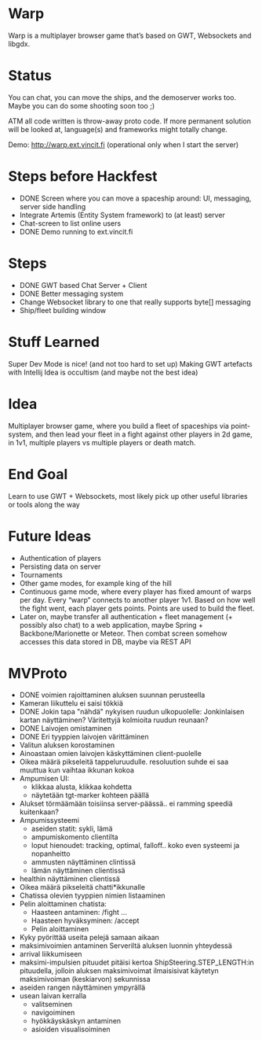Warp
===
Warp is a multiplayer browser game that’s based on GWT, Websockets and libgdx.

Status
===
You can chat, you can move the ships, and the demoserver works too. Maybe you can do some shooting soon too ;)

ATM all code written is throw-away proto code. If more permanent solution will be looked at, language(s) and frameworks might totally change.

Demo: http://warp.ext.vincit.fi (operational only when I start the server)

Steps before Hackfest
===
* DONE Screen where you can move a spaceship around: UI, messaging, server side handling
* Integrate Artemis (Entity System framework) to (at least) server
* Chat-screen to list online users
* DONE Demo running to ext.vincit.fi

Steps
===
* DONE GWT based Chat Server + Client
* DONE Better messaging system
* Change Websocket library to one that really supports byte[] messaging
* Ship/fleet building window

Stuff Learned
===
Super Dev Mode is nice! (and not too hard to set up)
Making GWT artefacts with Intellij Idea is occultism (and maybe not the best idea)

Idea
===
Multiplayer browser game, where you build a fleet of spaceships via point-system, and then lead your fleet in a fight against other players in 2d game, in 1v1, multiple players vs multiple players or death match.

End Goal
===
Learn to use GWT + Websockets, most likely pick up other useful libraries or tools along the way

Future Ideas
===
* Authentication of players
* Persisting data on server
* Tournaments
* Other game modes, for example king of the hill
* Continuous game mode, where every player has fixed amount of warps per day. Every “warp” connects to another player 1v1. Based on how well the fight went, each player gets points. Points are used to build the fleet.
* Later on, maybe transfer all authentication + fleet management (+ possibly also chat) to a web application, maybe Spring + Backbone/Marionette or Meteor. Then combat screen somehow accesses this data stored in DB, maybe via REST API

MVProto
===
* DONE voimien rajoittaminen aluksen suunnan perusteella
* Kameran liikuttelu ei saisi tökkiä
* DONE Jokin tapa "nähdä" nykyisen ruudun ulkopuolelle: Jonkinlaisen kartan näyttäminen? Väritettyjä kolmioita ruudun reunaan?
* DONE Laivojen omistaminen
* DONE Eri tyyppien laivojen värittäminen
* Valitun aluksen korostaminen
* Ainoastaan omien laivojen käskyttäminen client-puolelle
* Oikea määrä pikseleitä tappeluruudulle. resoluution suhde ei saa muuttua kun vaihtaa ikkunan kokoa
* Ampumisen UI:
    * klikkaa alusta, klikkaa kohdetta
    * näytetään tgt-marker kohteen päällä
* Alukset törmäämään toisiinsa server-päässä.. ei ramming speediä kuitenkaan?
* Ampumissysteemi
    * aseiden statit: sykli, lämä
    * ampumiskomento clientilta
    * loput hienoudet: tracking, optimal, falloff.. koko even systeemi ja nopanheitto
    * ammusten näyttäminen clintissä
    * lämän näyttäminen clientissä
* healthin näyttäminen clientissä
* Oikea määrä pikseleitä chatti*ikkunalle
* Chatissa olevien tyyppien nimien listaaminen
* Pelin aloittaminen chatista:
    * Haasteen antaminen: /fight <player> <player> <player> ...
    * Haasteen hyväksyminen: /accept <player>
    * Pelin aloittaminen
* Kyky pyörittää useita pelejä samaan aikaan
* maksimivoimien antaminen Serveriltä aluksen luonnin yhteydessä
* arrival liikkumiseen
* maksimi-impulsien pituudet pitäisi kertoa ShipSteering.STEP_LENGTH:in pituudella, jolloin aluksen maksimivoimat ilmaisisivat käytetyn maksimivoiman (keskiarvon) sekunnissa
* aseiden rangen näyttäminen ympyrällä
* usean laivan kerralla
    * valitseminen
    * navigoiminen
    * hyökkäyskäskyn antaminen
    * asioiden visualisoiminen